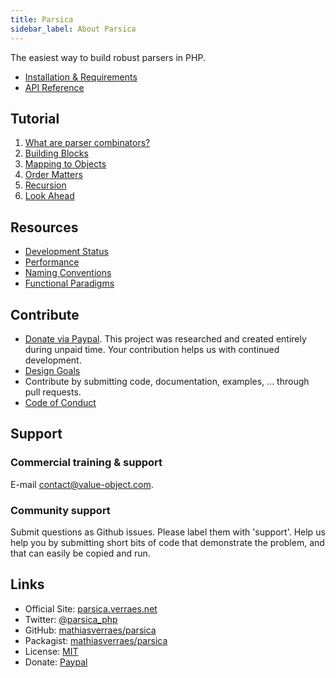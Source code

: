 ```yaml
---
title: Parsica
sidebar_label: About Parsica
---
```


The easiest way to build robust parsers in PHP.

* [Installation & Requirements](installation.md)
* [API Reference](api/index.md)

## Tutorial

1. [What are parser combinators?](tutorial/introduction.md)
1. [Building Blocks](tutorial/building_blocks.md)
1. [Mapping to Objects](tutorial/mapping_to_objects.md)
1. [Order Matters](tutorial/order_matters.md)
1. [Recursion](tutorial/recursion.md)
1. [Look Ahead](tutorial/look_ahead.md)

## Resources

* [Development Status](resources/development_status.md)
* [Performance](resources/performance.md)
* [Naming Conventions](resources/naming_conventions.md)
* [Functional Paradigms](resources/functional_paradigms.md)

## Contribute

* [Donate via Paypal](https://www.paypal.com/cgi-bin/webscr?cmd=_s-xclick&hosted_button_id=NS4GQXUDXRKQJ&source=url). This project was researched and created entirely during unpaid time. Your contribution helps us with continued development.
* [Design Goals](contribute/design_goals.md)
* Contribute by submitting code, documentation, examples, ... through pull requests.
* [Code of Conduct](CODE_OF_CONDUCT.md)

## Support

### Commercial training & support

E-mail [contact@value-object.com](contact@value-object.com).

### Community support

Submit questions as Github issues. Please label them with 'support'. Help us help you by submitting short bits of code that demonstrate the problem, and that can easily be copied and run. 

## Links

* Official Site: [parsica.verraes.net](https://parsica.verraes.net)
* Twitter: [@parsica_php](https://twitter.com/parsica_php)
* GitHub: [mathiasverraes/parsica](https://github.com/mathiasverraes/parsica)
* Packagist: [mathiasverraes/parsica](https://packagist.org/packages/mathiasverraes/parsica)
* License: [MIT](LICENSE.md)
* Donate: [Paypal](https://www.paypal.com/cgi-bin/webscr?cmd=_s-xclick&hosted_button_id=NS4GQXUDXRKQJ&source=url)
